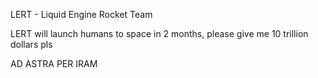 LERT - Liquid Engine Rocket Team

LERT will launch humans to space in 2 months, please give me 10 trillion dollars pls

AD ASTRA PER IRAM

